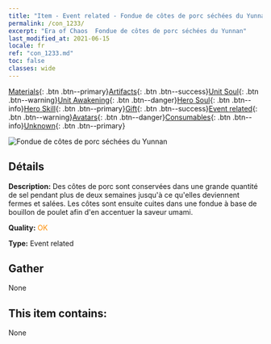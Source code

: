 ```yaml
---
title: "Item - Event related - Fondue de côtes de porc séchées du Yunnan"
permalink: /con_1233/
excerpt: "Era of Chaos  Fondue de côtes de porc séchées du Yunnan"
last_modified_at: 2021-06-15
locale: fr
ref: "con_1233.md"
toc: false
classes: wide
---
```

 [Materials](/ItemsFR/){: .btn .btn--primary}[Artifacts](/ItemsFR/Artifacts/){: .btn .btn--success}[Unit Soul](/ItemsFR/UnitSoul/){: .btn .btn--warning}[Unit Awakening](/ItemsFR/UnitAwakening/){: .btn .btn--danger}[Hero Soul](/ItemsFR/HeroSoul/){: .btn .btn--info}[Hero Skill](/ItemsFR/HeroSkill/){: .btn .btn--primary}[Gift](/ItemsFR/Gift/){: .btn .btn--success}[Event related](/ItemsFR/Events/){: .btn .btn--warning}[Avatars](/ItemsFR/Avatars/){: .btn .btn--danger}[Consumables](/ItemsFR/Consumables/){: .btn .btn--info}[Unknown](/ItemsFR/Unknown/){: .btn .btn--primary}

 ![Fondue de côtes de porc séchées du Yunnan](/images/t/i_81531221.png)

## Détails
 **Description:** Des côtes de porc sont conservées dans une grande quantité de sel pendant plus de deux semaines jusqu'à ce qu'elles deviennent fermes et salées. Les côtes sont ensuite cuites dans une fondue à base de bouillon de poulet afin d'en accentuer la saveur umami.

 **Quality:** <span style="color: #FF8C00">OK</span>

 **Type:** Event related

## Gather

  None

## This item contains:

  None

